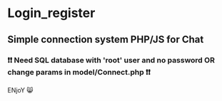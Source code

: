 # Login_register
## Simple connection system PHP/JS for Chat
### ❗❗ Need SQL database with 'root' user and no password OR change params in model/Connect.php ❗❗

ENjoY 😸
